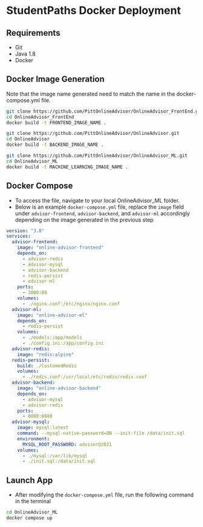 # StudentPaths Docker Deployment

## Requirements

- Git
- Java 1.8
- Docker

## Docker Image Generation

Note that the image name generated need to match the name in the docker-compose.yml file.

```bash
git clone https://github.com/PittOnlineAdvisor/OnlineAdvisor_FrontEnd.git
cd OnlineAdvisor_FrontEnd
docker build -t FRONTEND_IMAGE_NAME .
```

```bash
git clone https://github.com/PittOnlineAdvisor/OnlineAdvisor.git
cd OnlineAdvisor
docker build -t BACKEND_IMAGE_NAME .
```

```bash
git clone https://github.com/PittOnlineAdvisor/OnlineAdvisor_ML.git
cd OnlineAdvisor_ML
docker build -t MACHINE_LEARNING_IMAGE_NAME .
```

## Docker Compose

- To access the file, navigate to your local OnlineAdvisor_ML folder.
- Below is an example `docker-compose.yml` file, replace the `image` field under `advisor-frontend`, `advisor-backend`, and `advisor-ml` accordingly depending on the image generated in the previous step

```yml
version: "3.8"
services:
  advisor-frontend:
    image: "online-advisor-frontend"
    depends_on:
      - advisor-redis
      - advisor-mysql
      - advisor-backend
      - redis-persist
      - advisor-ml
    ports:
      - 3000:80
    volumes:
      - ./nginx.conf:/etc/nginx/nginx.conf
  advisor-ml:
    image: "online-advisor-ml"
    depends_on:
      - redis-persist
    volumes:
      - ./models:/app/models
      - ./config.ini:/app/config.ini
  advisor-redis:
    image: "redis:alpine"
  redis-persist:
    build: ./CustomedRedis
    volumes:
      - ./redis.conf:/usr/local/etc/redis/redis.conf
  advisor-backend:
    image: "online-advisor-backend"
    depends_on:
      - advisor-mysql
      - advisor-redis
    ports:
      - 8080:8080
  advisor-mysql:
    image: mysql:latest
    command: --mysql-native-password=ON --init-file /data/init.sql
    environment:
      MYSQL_ROOT_PASSWORD: advisor@2021
    volumes:
      - ./mysql:/var/lib/mysql
      - ./init.sql:/data/init.sql
```

## Launch App

- After modifying the `docker-compose.yml` file, run the following command in the terminal

```bash
cd OnlineAdvisor_ML
docker compose up
```
